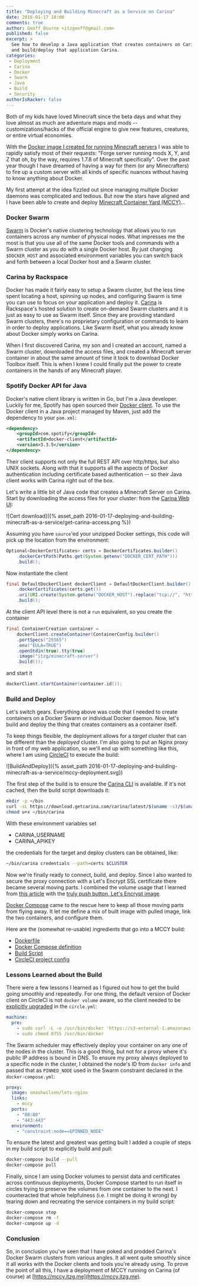 ```yaml
---
title: "Deploying and Building Minecraft as a Service on Carina"
date: 2016-01-17 18:00
comments: true
author: Geoff Bourne <itzgeoff@gmail.com>
published: false
excerpt: >
  See how to develop a Java application that creates containers on Carina's Docker Swarm
  and build/deploy that application Carina.
categories:
 - Deployment
 - Carina
 - Docker
 - Swarm
 - Java
 - Build
 - Security
authorIsRacker: false
---
```



Both of my kids have loved Minecraft since the beta days and what they love almost as much are 
adventure maps and mods -- customizations/hacks of the official engine to give new features, 
creatures, or entire virtual economies.

With the [Docker image I created for running Minecraft servers](https://hub.docker.com/r/itzg/minecraft-server/) 
I was able to rapidly satisfy most of their requests: "Forge server running mods X, Y, and Z that oh, by the way, 
requires 1.7.8 of Minecraft specifically". Over the past year though I have dreamed of having a way for 
them (or any Minecrafters) to fire up a custom server with all kinds of specific nuances without having to 
know anything about Docker.

My first attempt at the idea fizzled out since managing multiple Docker daemons was complicated and 
tedious. But now the stars have aligned and I have been able to create and deploy 
[Minecraft Container Yard (MCCY)](https://github.com/itzg/minecraft-container-yard)...

### Docker Swarm

[Swarm](https://docs.docker.com/swarm/) is Docker's native clustering technology that allows you to run 
containers across any number of physical nodes.  What impresses me the most is that you use all of the same Docker 
tools and commands with a Swarm cluster as you do with a single Docker host. By just changing `$DOCKER_HOST` 
and associated environment variables you can switch back and forth between a local Docker host and a Swarm cluster.

### Carina by Rackspace

Docker has made it fairly easy to setup a Swarm cluster, but the less time spent locating a host, spinning 
up nodes, and configuring Swarm is time you can use to focus on your application and deploy it. 
[Carina](https://getcarina.com/) is Rackspace's hosted solution to create on-demand Swarm clusters and 
it is just as easy to use as Swarm itself. Since they are providing standard Swarm clusters, there's 
no proprietary configuration or commands to learn in order to deploy applications. Like Swarm itself, 
what you already know about Docker simply works on Carina. 

When I first discovered Carina, my son and I created an account, named a Swarm cluster, downloaded 
the access files, and created a Minecraft server container in about the same amount of time it took 
to download Docker Toolbox itself. This is when I knew I could finally put the power to create containers 
in the hands of any Minecraft player.

### Spotify Docker API for Java

Docker's native client library is written in Go, but I'm a Java developer. Luckily for me, Spotify has 
open sourced their [Docker client](https://github.com/spotify/docker-client). To use the Docker client 
in a Java project managed by Maven, just add the dependency to your `pom.xml`:

```xml
<dependency>
    <groupId>com.spotify</groupId>
    <artifactId>docker-client</artifactId>
    <version>3.3.5</version>
</dependency>
```

Their client supports not only the full REST API over http/https, but also UNIX sockets. Along with that 
it supports all the aspects of Docker authentication including certificate based authentication -- so their 
Java client works with Carina right out of the box. 

Let's write a little bit of Java code that creates a Minecraft Server on Carina. Start by downloading the 
access files for your cluster: from the [Carina Web UI](https://app.getcarina.com/):

![Cert download]({% asset_path 2016-01-17-deploying-and-building-minecraft-as-a-service/get-carina-access.png %})

Assuming you have `source`'ed your unzipped Docker settings, this code will pick up the location from the environment:
 
```java
Optional<DockerCertificates> certs = DockerCertificates.builder()
    .dockerCertPath(Paths.get(System.getenv("DOCKER_CERT_PATH")))
    .build();
```

Now instantiate the client

```java
final DefaultDockerClient dockerClient = DefaultDockerClient.builder()
    .dockerCertificates(certs.get())
    .uri(URI.create(System.getenv("DOCKER_HOST").replace("tcp://", "https://")))
    .build();
```

At the client API level there is not a `run` equivalent, so you create the container

```java
final ContainerCreation container =  
    dockerClient.createContainer(ContainerConfig.builder()
    .portSpecs("25565")
    .env("EULA=TRUE")
    .openStdin(true).tty(true)
    .image("itzg/minecraft-server")
    .build());
```

and start it

```java
dockerClient.startContainer(container.id());
```


### Build and Deploy

Let's switch gears. Everything above was code that I needed to create containers on a Docker Swarm or 
individual Docker daemon. Now, let's build and deploy the thing that creates containers as a container itself. 

To keep things flexible, the deployment allows for a *target* cluster that can be different than the 
*deployed* cluster. I'm also going to put an Nginx proxy in front of my web application, so we'll 
end up with something like this, where I am using [CircleCI](https://circleci.com/) to execute the build:

![BuildAndDeploy]({% asset_path 2016-01-17-deploying-and-building-minecraft-as-a-service/mccy-deployment.svg})

The first step of the build is to ensure the 
[Carina CLI](https://getcarina.com/docs/getting-started/getting-started-carina-cli/) is available. 
If it's not cached, then the build script downloads it:

```bash
mkdir -p ~/bin
curl -sL https://download.getcarina.com/carina/latest/$(uname -s)/$(uname -m)/carina -o ~/bin/carina
chmod u+x ~/bin/carina
```

With these environment variables set

* CARINA_USERNAME
* CARINA_APIKEY

the credentials for the target and deploy clusters can be obtained, like:

```bash
~/bin/carina credentials --path=certs $CLUSTER
```

Now we're finally ready to connect, build, and deploy. Since I also wanted to secure the proxy connection 
with a Let's Encrypt SSL certificate there became several moving parts. I combined the volume usage that 
I learned from [this article](https://getcarina.com/blog/weekly-news-docker-sock-letsencrypt/) 
with the [truly push button, Let's Encrypt image](https://getcarina.com/blog/push-button-lets-encrypt/).

[Docker Compose](https://docs.docker.com/compose/) came to the rescue here to keep all those moving 
parts from flying away. It let me define a mix of built image with pulled image, link the two containers, 
and configure them.

Here are the (somewhat re-usable) ingredients that go into a MCCY build:

* [Dockerfile](https://github.com/itzg/minecraft-container-yard/blob/master/Dockerfile)
* [Docker Compose definition](https://github.com/itzg/minecraft-container-yard/blob/master/docker-compose.yml)
* [Build Script](https://github.com/itzg/minecraft-container-yard/blob/master/build-deploy-carina.sh)
* [CircleCI project config](https://github.com/itzg/minecraft-container-yard/blob/master/circle.yml)

### Lessons Learned about the Build

There were a few lessons I learned as I figured out how to get the build going smoothly and repeatedly. 
For one thing, the default version of Docker client on CircleCI is not `docker volume` aware, 
so the client needed to be [explicitly upgraded](https://discuss.circleci.com/t/docker-1-9-1-is-available/1009) 
in the `circle.yml`:

```yaml
machine:
  pre:
    - sudo curl -L -o /usr/bin/docker 'https://s3-external-1.amazonaws.com/circle-downloads/docker-1.9.1-circleci'
    - sudo chmod 0755 /usr/bin/docker
```

The Swarm scheduler may effectively deploy your container on any one of the nodes in the cluster. 
This is a good thing, but not for a proxy where it's public IP address is bound in DNS. 
To ensure my proxy always deployed to a specific node in the cluster, I obtained the node's ID 
from `docker info` and passed that as `PINNED_NODE` used in the Swarm constraint declared in the `docker-compose.yml`:

```yaml
proxy:
  image: smashwilson/lets-nginx
  links:
    - mccy
  ports:
    - "80:80"
    - "443:443"
  environment:
    - "constraint:node==$PINNED_NODE"
```

To ensure the latest and greatest was getting built I added a couple of steps in my build script 
to explicitly build and pull:

```bash
docker-compose build --pull
docker-compose pull
```

Finally, since I am using Docker volumes to persist data and certificates across continuous 
deployments, Docker Compose started to run itself in circles trying to preserve the volumes 
from one container to the next. I counteracted that whole helpfulness (i.e. I might be doing it wrong) 
by tearing down and recreating the service containers in my build script:

```bash
docker-compose stop
docker-compose rm -f
docker-compose up -d
```

### Conclusion

So, in conclusion you've seen that I have poked and prodded Carina's Docker Swarm clusters from various 
angles. It all went quite smoothly since it all works with the Docker clients and tools you're already using.
To prove the point of all this, I have a deployment of MCCY running on Carina (of course) at [https://mccy.itzg.me](https://mccy.itzg.me).
